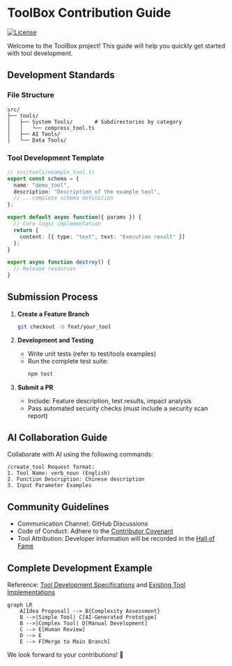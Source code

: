 # ToolBox Contribution Guide

[![License](https://img.shields.io/badge/License-MIT-green.svg)](LICENSE)

Welcome to the ToolBox project! This guide will help you quickly get started with tool development.

## Development Standards

### File Structure
```tree
src/
├── tools/
│   ├── System Tools/       # Subdirectories by category
│   │   └── compress_tool.ts
│   ├── AI Tools/
│   └── Data Tools/
```

### Tool Development Template
```typescript
// src/tools/example_tool.ts
export const schema = {
  name: "demo_tool",
  description: "Description of the example tool",
  // ...complete schema definition
};

export default async function({ params }) {
  // Core logic implementation
  return {
    content: [{ type: "text", text: "Execution result" }]
  };
}

export async function destroy() {
  // Release resources
}
```

## Submission Process

1. **Create a Feature Branch**
   ```bash
   git checkout -b feat/your_tool
   ```

2. **Development and Testing**
   - Write unit tests (refer to test/tools examples)
   - Run the complete test suite:
     ```bash
     npm test
     ```

3. **Submit a PR**
   - Include: Feature description, test results, impact analysis
   - Pass automated security checks (must include a security scan report)

## AI Collaboration Guide

Collaborate with AI using the following commands:
```
/create_tool Request format:
1. Tool Name: verb_noun (English)
2. Function Description: Chinese description
3. Input Parameter Examples
```

## Community Guidelines

- Communication Channel: GitHub Discussions
- Code of Conduct: Adhere to the [Contributor Covenant](CODE_OF_CONDUCT.md)
- Tool Attribution: Developer information will be recorded in the [Hall of Fame](HALL_OF_FAME.md)

## Complete Development Example
Reference: [Tool Development Specifications](prompt.md) and [Existing Tool Implementations](src/tools/)

```mermaid
graph LR
    A[Idea Proposal] --> B{Complexity Assessment}
    B -->|Simple Tool| C[AI-Generated Prototype]
    B -->|Complex Tool| D[Manual Development]
    C --> E[Human Review]
    D --> E
    E --> F[Merge to Main Branch]
```

We look forward to your contributions! 🚀
